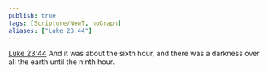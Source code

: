 ```yaml
---
publish: true
tags: [Scripture/NewT, noGraph]
aliases: ["Luke 23:44"]
---
```

[Luke 23:44](https://churchofjesuschrist.org/study/scriptures/nt/luke/23?lang=eng&id=p44#p44) And it was about the sixth hour, and there was a darkness over all the earth until the ninth hour.
